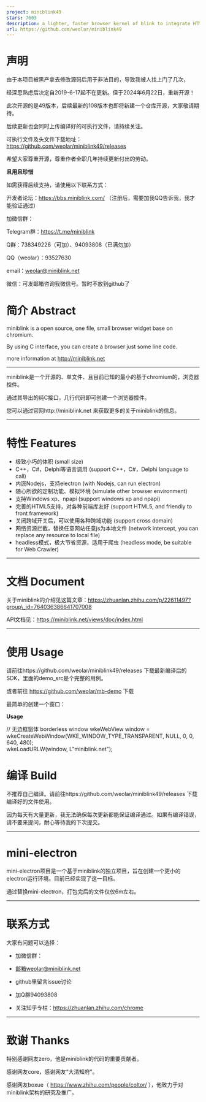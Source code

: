 ```yaml
---
project: miniblink49
stars: 7603
description: a lighter, faster browser kernel of blink to integrate HTML UI in your app. 一个小巧、轻量的浏览器内核，用来取代wke和libcef
url: https://github.com/weolar/miniblink49
---
```


声明
==

由于本项目被黑产拿去修改源码后用于非法目的，导致我被人找上门了几次，

经深思熟虑后决定自2019-6-17起不在更新。但于2024年6月22日，重新开源！

此次开源的是49版本，后续最新的108版本也即将新建一个仓库开源，大家敬请期待。

后续更新也会同时上传编译好的可执行文件，请持续关注。

可执行文件及头文件下载地址：https://github.com/weolar/miniblink49/releases

希望大家尊重开源，尊重作者全职几年持续更新付出的劳动。

**且用且珍惜**

如需获得后续支持，请使用以下联系方式：

开发者论坛：https://bbs.miniblink.com/ （注册后，需要加我QQ告诉我，我才能验证通过）

加微信群：

Telegram群：https://t.me/miniblink

Q群：738349226（可加）、94093808（已满勿加）

QQ（weolar）：93527630

email：weolar@miniblink.net

微信：可发邮箱咨询我微信号。暂时不放到github了

简介 Abstract
===========

miniblink is a open source, one file, small browser widget base on chromium.

By using C interface, you can create a browser just some line code.

more information at http://miniblink.net

* * *

miniblink是一个开源的、单文件、且目前已知的最小的基于chromium的，浏览器控件。

通过其导出的纯C接口，几行代码即可创建一个浏览器控件。

您可以通过官网http://miniblink.net 来获取更多的关于miniblink的信息。

* * *

特性 Features
===========

-   极致小巧的体积 (small size)
-   C++，C#，Delphi等语言调用 (support C++，C#，Delphi language to call)
-   内嵌Nodejs，支持electron (with Nodejs, can run electron)
-   随心所欲的定制功能、模拟环境 (simulate other browser environment)
-   支持Windows xp、npapi (support windows xp and npapi)
-   完善的HTML5支持，对各种前端库友好 (support HTML5, and friendly to front framework)
-   关闭跨域开关后，可以使用各种跨域功能 (support cross domain)
-   网络资源拦截，替换任意网站任意js为本地文件 (network intercept, you can replace any resource to local file)
-   headless模式，极大节省资源，适用于爬虫 (headless mode, be suitable for Web Crawler)

* * *

文档 Document
===========

关于miniblink的介绍见这篇文章：https://zhuanlan.zhihu.com/p/22611497?group\_id=764036386641707008

API文档见：https://miniblink.net/views/doc/index.html

* * *

使用 Usage
========

请前往https://github.com/weolar/miniblink49/releases 下载最新编译后的SDK，里面的demo\_src是个完整的用例。

或者前往 https://github.com/weolar/mb-demo 下载

最简单的创建一个窗口：

**Usage**

// 无边框窗体 borderless window
wkeWebView window = wkeCreateWebWindow(WKE\_WINDOW\_TYPE\_TRANSPARENT, NULL, 0, 0, 640, 480);  
wkeLoadURLW(window, L"miniblink.net");

编译 Build
========

不推荐自己编译。请前往https://github.com/weolar/miniblink49/releases 下载编译好的文件使用。

因为每天有大量更新，我无法确保每次更新都能保证编译通过。如果有编译错误，请不要来提问，耐心等待我的下次提交。

* * *

mini-electron
=============

mini-electron项目是一个基于miniblink的独立项目，旨在创建一个更小的electron运行环境。目前已经实现了这一目标。

通过替换mini-electron，打包完后的文件仅仅6m左右。

* * *

联系方式
====

大家有问题可以选择：

-   加微信群：
    
-   邮箱weolar@miniblink.net
    
-   github里留言issue讨论
    
-   加Q群94093808
    
-   关注知乎专栏：https://zhuanlan.zhihu.com/chrome
    

* * *

致谢 Thanks
=========

特别感谢网友zero，他是miniblink的代码的重要贡献者。

感谢网友core，感谢网友“大清知府”。

感谢网友boxue（ https://www.zhihu.com/people/coltor/ ），他致力于对miniblink架构的研究及推广。
